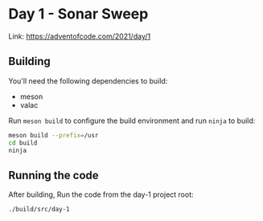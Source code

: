 # Day 1 - Sonar Sweep

Link: https://adventofcode.com/2021/day/1

## Building

You'll need the following dependencies to build:
* meson
* valac

Run `meson build` to configure the build environment and run `ninja` to build:

```Bash
meson build --prefix=/usr
cd build
ninja
```

## Running the code

After building, Run the code from the day-1 project root:

```Bash
./build/src/day-1
```
